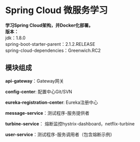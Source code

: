 # Spring Cloud 微服务学习
**学习Spring Cloud架构，并Docker化部署。**  
**版本：**  
jdk：1.8.0  
spring-boot-starter-parent：2.1.2.RELEASE  
spring-cloud-dependencies：Greenwich.RC2  
## 模块组成
**api-gateway**：Gateway网关

**config-center**: 配置中心Git/SVN

**eureka-registration-center**: Eureka注册中心

**message-service**：测试程序-服务提供者

**turbine-service**： 熔断监控hystrix-dashboard，netflix-turbine

**user-service**：测试程序-服务调用者（包含熔断示例）
